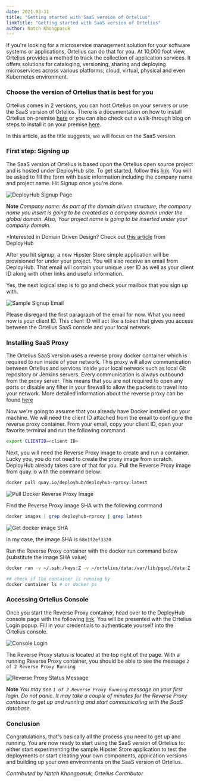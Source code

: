 ```yaml
---
date: 2021-03-31
title: "Getting started with SaaS version of Ortelius"
linkTitle: "Getting started with SaaS version of Ortelius"
author: Natch Khongpasuk
---
```


If you're looking for a microservice management solution for your software systems or applications, Ortelius can do that for you. At 10,000 foot view, Ortelius provides a method to track the collection of application services. It offers solutions for cataloging, versioning, sharing and deploying microservices across various platforms; cloud, virtual, physical and even Kubernetes environment.

### Choose the version of Ortelius that is best for you

Ortelius comes in 2 versions, you can host Ortelius on your servers or use the SaaS version of Ortelius. There is a documentation on how to install Ortelius on-premise <a href="https://docs.ortelius.io/guides/userguide/installation-and-support/0-on-premise-installation-for-pro/" target="_blank">here</a> or you can also check out a walk-through blog on steps to install it on your premise <a href="/blog/2021/03/18/installing-ortelius-on-premise/" target="_blank">here</a>.

In this article, as the title suggests, we will focus on the SaaS version. 

### First step: Signing up

The SaaS version of Ortelius is based upon the Ortelius open source project and is hosted under DeployHub site. To get started, follow this [link](https://console.deployhub.com/dmadminweb/signup.html). You will be asked to fill the form with basic information including the company name and project name. Hit Signup once you're done.

![DeployHub Signup Page](/images/blog/getting_started_with_saas_version_of_ortelius/signup_page.png)

**Note** *Company name: As part of the domain driven structure, the company name you insert is going to be created as a company domain under the global domain. Also, Your project name is going to be inserted under your company domain.*

*Interested in Domain Driven Design? Check out <a href="https://www.deployhub.com/domain-driven-design/" target="_blank">this article</a> from DeployHub

After you hit signup, a new Hipster Store simple application will be provisioned for under your project. You will also receive an email from DeployHub. That email will contain your unique user ID as well as your client ID along with other links and useful information.

Yes, the next logical step is to go and check your mailbox that you sign up with. 

![Sample Signup Email](/images/blog/getting_started_with_saas_version_of_ortelius/sample_email.png)

Please disregard the first paragraph of the email for now. What you need now is your client ID. This client ID will act like a token that gives you access between the Ortelius SaaS console and your local network.

### Installing SaaS Proxy

The Ortelius SaaS version uses a reverse proxy docker container which is required to run inside of your network. This proxy will allow communication between Ortelius and services inside your local network such as local Git repository or Jenkins servers. Every communication is always outbound from the proxy server. This means that you are not required to open any ports or disable any filter in your firewall to allow the packets to travel into your network. More detailed information about the reverse proxy can be found [here](https://docs.deployhub.com/userguide/installation-and-support/0-saas-and-reverse-proxy/#installing-the-reverse-proxy-for-managing-deployments)

Now we're going to assume that you already have Docker installed on your machine. We will need the client ID attached from the email to configure the reverse proxy container. From your email, copy your client ID, open your favorite terminal and run the following command
```sh
export CLIENTID=<client ID>
```

Next, you will need the Reverse Proxy image to create and run a container. Lucky you, you do not need to create the proxy image from scratch. DeployHub already takes care of that for you. Pull the Reverse Proxy image from quay.io with the command below:
```sh
docker pull quay.io/deployhub/deployhub-rproxy:latest
```
![Pull Docker Reverse Proxy Image](/images/blog/getting_started_with_saas_version_of_ortelius/docker_pull_reverse_proxy.gif)

Find the Reverse Proxy image SHA with the following command
```sh
docker images | grep deployhub-rproxy | grep latest
```

![Get docker image SHA](/images/blog/getting_started_with_saas_version_of_ortelius/docker_grep_sha.png)

In my case, the image SHA is `68e1f2ef3320`

Run the Reverse Proxy container with the docker run command below (substitute the image SHA value)
```sh
docker run -v ~/.ssh:/keys:Z -v ~/ortelius/data:/var/lib/pgsql/data:Z -v ~/ortelius/logs:/opt/ortelius/logs:Z -p 7171:8080 -d --hostname docker_dhpro 68e1f2ef3320

## check if the container is running by
docker container ls # or docker ps
```

### Accessing Ortelius Console

Once you start the Reverse Proxy container, head over to the DeployHub console page with the following <a href="https://console.deployhub.com/dmadminweb/Home" target="_blank">link</a>. You will be presented with the Ortelius Login popup. Fill in your credentials to authenticate yourself into the Ortelius console.

![Console Login](/images/blog/getting_started_with_saas_version_of_ortelius/console_page.gif)

The Reverse Proxy status is located at the top right of the page. With a running Reverse Proxy container, you should be able to see the message `2 of 2 Reverse Proxy Running`

![Reverse Proxy Status Message](/images/blog/getting_started_with_saas_version_of_ortelius/reverse_proxy_status_message.png)

**Note** *You may see `1 of 2 Reverse Proxy Running` message on your first login. Do not panic. It may take a couple of minutes for the Reverse Proxy container to get up and running and start communicating with the SaaS database.*

### Conclusion

Congratulations, that's basically all the process you need to get up and running. You are now ready to start using the SaaS version of Ortelius to: either start experimenting the sample Hipster Store application to test the deployments or start creating your own components, application versions and building up your own environments on the SaaS version of Ortelius.

*Contributed by Natch Khongpasuk, Ortelius Contributor*